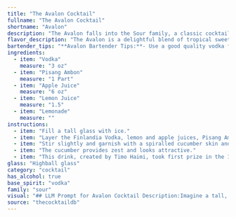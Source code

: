 ```yaml
---
title: "The Avalon Cocktail"
fullname: "The Avalon Cocktail"
shortname: "Avalon"
description: "The Avalon falls into the Sour family, a classic cocktail category known for its balance of sweet, sour, and spirit.  This tropical twist likely emerged from the modern cocktail scene, drawing inspiration from the exotic flavors of Pisang Ambon (banana) and the refreshing tartness of apple and lemon. "
flavor_description: "The Avalon is a delightful blend of tropical sweetness and refreshing citrus. The Pisang Ambon, a type of banana liqueur, brings forward its signature banana flavor with a hint of caramel. Apple juice adds a crisp, sweet element, while the lemon and lemonade provide tartness and acidity. The vodka acts as a smooth base, creating a well-balanced and approachable cocktail that's perfect for warm weather. "
bartender_tips: "**Avalon Bartender Tips:**- Use a good quality vodka for a clean base.- Freshly squeeze lemon juice for the best flavor. - Balance the sweetness of the pisang ambon with the tartness of the lemon juice.- Shake well with ice to chill and blend the flavors.- Garnish with a slice of apple or a lemon twist. "
ingredients:
  - item: "Vodka"
    measure: "3 oz"
  - item: "Pisang Ambon"
    measure: "1 Part"
  - item: "Apple Juice"
    measure: "6 oz"
  - item: "Lemon Juice"
    measure: "1.5"
  - item: "Lemonade"
    measure: ""
instructions:
  - item: "Fill a tall glass with ice."
  - item: "Layer the Finlandia Vodka, lemon and apple juices, Pisang Ambon, and top up with lemonade."
  - item: "Stir slightly and garnish with a spiralled cucumber skin and a red cherry."
  - item: "The cucumber provides zest and looks attractive."
  - item: "This drink, created by Timo Haimi, took first prize in the 1991 Finlandia Vodka Long Drink Competition."
glass: "Highball glass"
category: "cocktail"
has_alcohol: true
base_spirit: "vodka"
family: "sour"
visual: "## LLM Prompt for Avalon Cocktail Description:Imagine a tall, elegant glass filled with a beautiful, layered cocktail. The bottom layer is a vibrant, golden yellow, reminiscent of ripe bananas, thanks to the **Pisang Ambon**.  This layer is topped with a sparkling, clear **vodka** layer, shimmering in the light. The **apple juice** creates a soft, hazy layer in the middle, tinged with a delicate green hue.  Finally, the **lemonade** and **lemon juice** combine to form a crisp, bright yellow layer on top, giving the whole drink a fresh and citrusy character. The overall effect is a breathtakingly layered cocktail, reminiscent of a tropical sunset. **Bonus:**  Incorporate details about the presentation, such as a small, elegant garnish of a lemon twist or a sprig of mint. "
source: "thecocktaildb"
---
```



